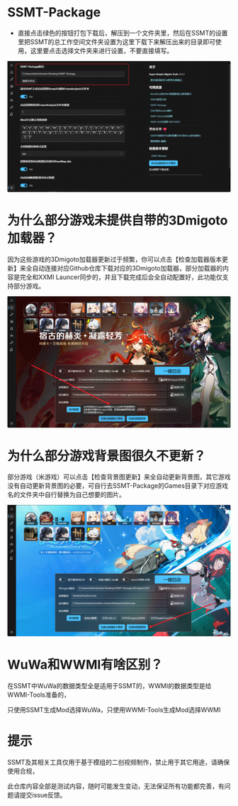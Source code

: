 # SSMT-Package

- 直接点击绿色的按钮打包下载后，解压到一个文件夹里，然后在SSMT的设置里把SSMT的总工作空间文件夹设置为这里下载下来解压出来的目录即可使用，这里要点击选择文件夹来进行设置，不要直接填写。

![alt text](image-1.png)

# 为什么部分游戏未提供自带的3Dmigoto加载器？
因为这些游戏的3Dmigoto加载器更新过于频繁，你可以点击【检查加载器版本更新】来全自动连接对应Github仓库下载对应的3Dmigoto加载器，部分加载器的内容是完全和XXMI Launcer同步的，并且下载完成后会全自动配置好，此功能仅支持部分游戏。

![alt text](image.png)

# 为什么部分游戏背景图很久不更新？

部分游戏（米游戏）可以点击【检查背景图更新】来全自动更新背景图，其它游戏没有自动更新背景图的必要，可自行去SSMT-Package的Games目录下对应游戏名的文件夹中自行替换为自己想要的图片。

![alt text](image-2.png)

# WuWa和WWMI有啥区别？

在SSMT中WuWa的数据类型全是适用于SSMT的，WWMI的数据类型是给WWMI-Tools准备的，

只使用SSMT生成Mod选择WuWa，只使用WWMI-Tools生成Mod选择WWMI

# 提示

SSMT及其相关工具仅用于基于模组的二创视频制作，禁止用于其它用途，请确保使用合规，

此仓库内容全部是测试内容，随时可能发生变动，无法保证所有功能都完善，有问题请提交issue反馈。





